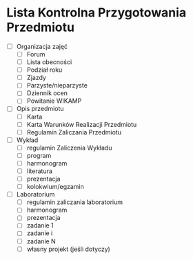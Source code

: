 # Lista Kontrolna Przygotowania Przedmiotu
 
- [ ] Organizacja zajęć
  - [ ] Forum
  - [ ] Lista obecności
  - [ ] Podział roku
  - [ ] Zjazdy
  - [ ] Parzyste/nieparzyste
  - [ ] Dziennik ocen
  - [ ] Powitanie WIKAMP
- [ ] Opis przedmiotu
  - [ ] Karta
  - [ ] Karta Warunków Realizacji Przedmiotu
  - [ ] Regulamin Zaliczania Przedmiotu
- [ ] Wykład
  - [ ] regulamin Zaliczenia Wykładu
  - [ ] program
  - [ ] harmonogram
  - [ ] literatura
  - [ ] prezentacja
  - [ ] kolokwium/egzamin
- [ ] Laboratorium
  - [ ] regulamin zaliczania laboratorium
  - [ ] harmonogram
  - [ ] prezentacja
  - [ ] zadanie 1
  - [ ] zadanie i
  - [ ] zadanie N
  - [ ] własny projekt (jeśli dotyczy)
